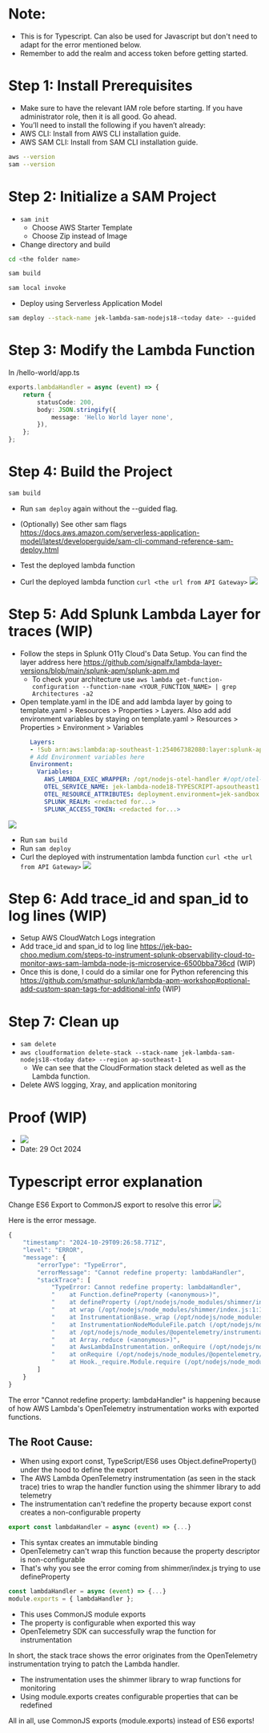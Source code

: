# Note:
- This is for Typescript. Can also be used for Javascript but don't need to adapt for the error mentioned below.
- Remember to add the realm and access token before getting started.

# Step 1: Install Prerequisites
- Make sure to have the relevant IAM role before starting. If you have administrator role, then it is all good. Go ahead.
- You’ll need to install the following if you haven’t already:
- AWS CLI: Install from AWS CLI installation guide.
- AWS SAM CLI: Install from SAM CLI installation guide.

```bash
aws --version
sam --version
```

# Step 2: Initialize a SAM Project
- `sam init` 
    - Choose AWS Starter Template
    - Choose Zip instead of Image
- Change directory and build

```bash
cd <the folder name>

sam build

sam local invoke
``` 


- Deploy using Serverless Application Model
```bash
sam deploy --stack-name jek-lambda-sam-nodejs18-<today date> --guided 
``` 

# Step 3: Modify the Lambda Function

In /hello-world/app.ts
```typescript
exports.lambdaHandler = async (event) => {
    return {
        statusCode: 200,
        body: JSON.stringify({
            message: 'Hello World layer none',
        }),
    };
};
```

# Step 4: Build the Project

```bash
sam build
```

- Run `sam deploy` again without the --guided flag.

- (Optionally) See other sam flags https://docs.aws.amazon.com/serverless-application-model/latest/developerguide/sam-cli-command-reference-sam-deploy.html 

- Test the deployed lambda function
- Curl the deployed lambda function `curl <the url from API Gateway>` 
![](api.png)


# Step 5: Add Splunk Lambda Layer for traces (WIP)
- Follow the steps in Splunk O11y Cloud's Data Setup. You can find the layer address here https://github.com/signalfx/lambda-layer-versions/blob/main/splunk-apm/splunk-apm.md
    - To check your architecture use `aws lambda get-function-configuration --function-name <YOUR_FUNCTION_NAME> | grep Architectures -a2`
- Open template.yaml in the IDE and add lambda layer by going to template.yaml > Resources > Properties > Layers. Also add add environment variables by staying on template.yaml > Resources > Properties > Environment > Variables
```yml
      Layers:
      - !Sub arn:aws:lambda:ap-southeast-1:254067382080:layer:splunk-apm:107  # Replace with your layer ARN
      # Add Environment variables here
      Environment:
        Variables:
          AWS_LAMBDA_EXEC_WRAPPER: /opt/nodejs-otel-handler #/opt/otel-handler
          OTEL_SERVICE_NAME: jek-lambda-node18-TYPESCRIPT-apsoutheast1
          OTEL_RESOURCE_ATTRIBUTES: deployment.environment=jek-sandbox
          SPLUNK_REALM: <redacted for...>
          SPLUNK_ACCESS_TOKEN: <redacted for...>
```
![](templateyaml.png)
- Run `sam build`
- Run `sam deploy`
- Curl the deployed with instrumentation lambda function `curl <the url from API Gateway>` 
![](api.png)

# Step 6: Add trace_id and span_id to log lines (WIP)
- Setup AWS CloudWatch Logs integration
- Add trace_id and span_id to log line https://jek-bao-choo.medium.com/steps-to-instrument-splunk-observability-cloud-to-monitor-aws-sam-lambda-node-js-microservice-6500bba736cd  (WIP)
- Once this is done, I could do a similar one for Python referencing this https://github.com/smathur-splunk/lambda-apm-workshop#optional-add-custom-span-tags-for-additional-info (WIP)

# Step 7: Clean up
- `sam delete`
- `aws cloudformation delete-stack --stack-name jek-lambda-sam-nodejs18-<today date> --region ap-southeast-1`
    - We can see that the CloudFormation stack deleted as well as the Lambda function.
- Delete AWS logging, Xray, and application monitoring


# Proof (WIP)
- ![](proof.png)
- Date: 29 Oct 2024


# Typescript error explanation
Change ES6 Export to CommonJS export to resolve this error
![](error.png)

Here is the error message.
```javascript
{
    "timestamp": "2024-10-29T09:26:58.771Z",
    "level": "ERROR",
    "message": {
        "errorType": "TypeError",
        "errorMessage": "Cannot redefine property: lambdaHandler",
        "stackTrace": [
            "TypeError: Cannot redefine property: lambdaHandler",
            "    at Function.defineProperty (<anonymous>)",
            "    at defineProperty (/opt/nodejs/node_modules/shimmer/index.js:1:225)",
            "    at wrap (/opt/nodejs/node_modules/shimmer/index.js:1:1050)",
            "    at InstrumentationBase._wrap (/opt/nodejs/node_modules/@opentelemetry/instrumentation/build/src/platform/node/instrumentation.js:1:1116)",
            "    at InstrumentationNodeModuleFile.patch (/opt/nodejs/node_modules/@opentelemetry/instrumentation-aws-lambda/build/src/instrumentation.js:1:2346)",
            "    at /opt/nodejs/node_modules/@opentelemetry/instrumentation/build/src/platform/node/instrumentation.js:1:4503",
            "    at Array.reduce (<anonymous>)",
            "    at AwsLambdaInstrumentation._onRequire (/opt/nodejs/node_modules/@opentelemetry/instrumentation/build/src/platform/node/instrumentation.js:1:4233)",
            "    at onRequire (/opt/nodejs/node_modules/@opentelemetry/instrumentation/build/src/platform/node/instrumentation.js:1:5448)",
            "    at Hook._require.Module.require (/opt/nodejs/node_modules/require-in-the-middle/index.js:1:4725)"
        ]
    }
}
```

The error "Cannot redefine property: lambdaHandler" is happening because of how AWS Lambda's OpenTelemetry instrumentation works with exported functions.

## The Root Cause:

- When using export const, TypeScript/ES6 uses Object.defineProperty() under the hood to define the export
- The AWS Lambda OpenTelemetry instrumentation (as seen in the stack trace) tries to wrap the handler function using the shimmer library to add telemetry
- The instrumentation can't redefine the property because export const creates a non-configurable property

```typescript
export const lambdaHandler = async (event) => {...}
```

- This syntax creates an immutable binding
- OpenTelemetry can't wrap this function because the property descriptor is non-configurable
- That's why you see the error coming from shimmer/index.js trying to use defineProperty

```typescript
const lambdaHandler = async (event) => {...}
module.exports = { lambdaHandler };
```

- This uses CommonJS module exports
- The property is configurable when exported this way
- OpenTelemetry SDK can successfully wrap the function for instrumentation

In short, the stack trace shows the error originates from the OpenTelemetry instrumentation trying to patch the Lambda handler. 

- The instrumentation uses the shimmer library to wrap functions for monitoring
- Using module.exports creates configurable properties that can be redefined

All in all, use CommonJS exports (module.exports) instead of ES6 exports!
